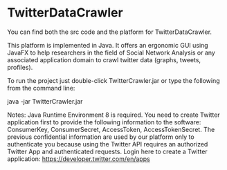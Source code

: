 # TwitterDataCrawler

You can find both the src code and the platform for TwitterDataCrawler.

This platform is implemented in Java. 
It offers an ergonomic GUI using JavaFX to help researchers in the field of Social Network Analysis or any associated application domain to crawl twitter data (graphs, tweets, profiles).

To run the project just double-click TwitterCrawler.jar or type the following from the command line:

java -jar TwitterCrawler.jar

Notes: 
Java Runtime Environment 8 is required.
You need to create Twitter application first to provide the following information to the software:
ConsumerKey, ConsumerSecret, AccessToken, AccessTokenSecret.
The previous confidential information are used by our platform only to authenticate you because using the Twitter API requires an authorized Twitter App and authenticated requests.
Login here to create a Twitter application: https://developer.twitter.com/en/apps 

